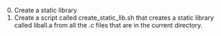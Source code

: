 0. Create a static library
1. Create a script called create_static_lib.sh that creates a static library called liball.a from all the .c files that are in the current directory.
